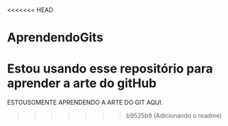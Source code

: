 <<<<<<< HEAD
# AprendendoGits
Estou usando esse repositório para aprender a arte do gitHub
=======
ESTOUSOMENTE APRENDENDO A ARTE DO GIT AQUI. 
>>>>>>> b9525b9 (Adicionando o readme)
